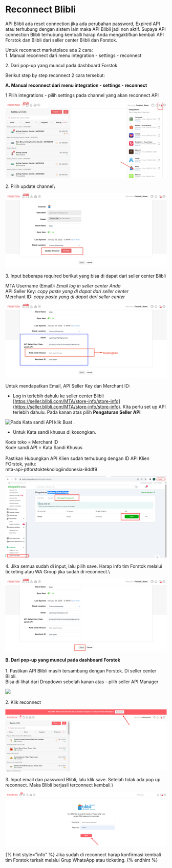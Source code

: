 # Reconnect Blibli

API Blibli ada reset connection jika ada perubahan password, Expired API atau terhubung dengan sistem lain maka API Blibli jadi non aktif. Supaya API connection Blibli terhubung kemballi harap Anda mengaktifkan kembali API Forstok dan Blibli dari seller center Blibli dan Forstok.

Untuk reconnect marketplace ada 2 cara:\
1\. Manual reconnect dari menu integration - settings - reconnect

2\. Dari pop-up yang muncul pada dashboard Forstok

Berikut step by step reconnect 2 cara tersebut:

**A. Manual reconnect dari menu integration - settings - reconnect**

1 Pilih integrations - pilih settings pada channel yang akan reconnect API

![](<../../.gitbook/assets/image (441).png>)

2\. Pilih update channel\


![](<../../.gitbook/assets/image (442).png>)

3\. Input beberapa required berikut yang bisa di dapat dari seller center Blibli

MTA Username (Email): _Email log in seller center Anda_\
API Seller Key: _copy paste yang di dapat dari seller center_\
Merchant ID: _copy paste yang di dapat dari seller center_

![](<../../.gitbook/assets/image (448) (1).png>)

Untuk mendapatkan Email, API Seller Key dan Merchant ID:

* Log in terlebih dahulu ke seller center Blibli [https://seller.blibli.com/MTA/store-info/store-info](https://seller.blibli.com/MTA/store-info/store-info). Kita perlu set up API terlebih dahulu. Pada kanan atas pilih **Pengaturan Seller API**

![Pada Kata sandi API klik Buat . ](https://s3.amazonaws.com/cdn.freshdesk.com/data/helpdesk/attachments/production/48066775314/original/HUAtQ\_zL9xirsYbz-obm0lI-ncXyuq16Cw.png?1603734604)

* Untuk Kata sandi khusus di kosongkan.

Kode toko = Merchant ID\
Kode sandi API = Kata Sandi Khusus\
\
Pastikan Hubungkan API Klien sudah terhubung dengan ID API Klien FOrstok, yaitu:\
mta-api-ptforstokteknologiindonesia-9ddf9

![](<../../.gitbook/assets/image (447) (1).png>)

4\. Jika semua sudah di input, lalu pilih save. Harap info tim Forstok melalui ticketing atau WA Group jika sudah di reconnect.\


![](<../../.gitbook/assets/image (450) (1) (1).png>)

**B. Dari pop-up yang muncul pada dashboard Forstok**\
\
1\. Pastikan API Blibli masih tersambung dengan Forstok. Di seller center Blibli.\
Bisa di lihat dari Dropdown sebelah kanan atas - pilih seller API Manager

![](https://s3.amazonaws.com/cdn.freshdesk.com/data/helpdesk/attachments/production/48087352720/original/LbA4f7R-UMAA6T7Qs\_aWeJfhkgNvDWFzrA.png?1613468465)

2\. Klik reconnect

![](<../../.gitbook/assets/image (298).png>)

3\. Input email dan password Blibli, lalu klik save. Setelah tidak ada pop up reconnect. Maka Blibli berjasil terconnect kembali.\


![](<../../.gitbook/assets/image (297).png>)

{% hint style="info" %}
Jika sudah di reconnect harap konfirmasi kembali tim Forstok terkait melalui Grup WhatsApp atau ticketing.
{% endhint %}

